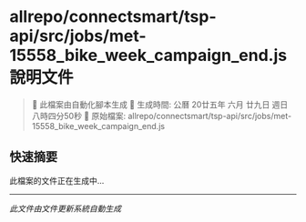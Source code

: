 # allrepo/connectsmart/tsp-api/src/jobs/met-15558_bike_week_campaign_end.js 說明文件

> 🚧 此檔案由自動化腳本生成
> 📅 生成時間: 公曆 20廿五年 六月 廿九日 週日 八時四分50秒
> 📂 原始檔案: allrepo/connectsmart/tsp-api/src/jobs/met-15558_bike_week_campaign_end.js

## 快速摘要
此檔案的文件正在生成中...

<!-- 實際使用時，這裡會是 Claude Code 生成的完整文件內容 -->

---
*此文件由文件更新系統自動生成*
